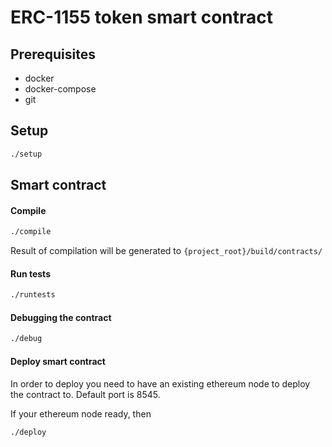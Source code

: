 # ERC-1155 token smart contract


## Prerequisites

- docker
- docker-compose
- git


## Setup
```bash
./setup
```


## Smart contract

#### Compile
```bash
./compile
```

Result of compilation will be generated to `{project_root}/build/contracts/`


#### Run tests
```bash
./runtests
```

#### Debugging the contract ####
```bash
./debug
```

#### Deploy smart contract
In order to deploy you need to have an existing ethereum node to deploy the contract to.
Default port is 8545.

If your ethereum node ready, then
```bash
./deploy
```
